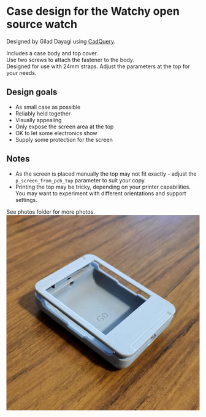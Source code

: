 # Case design for the Watchy open source watch
Designed by Gilad Dayagi using [CadQuery](https://github.com/CadQuery/cadquery).

Includes a case body and top cover.  
Use two screws to attach the fastener to the body.  
Designed for use with 24mm straps.
Adjust the parameters at the top for your needs. 

## Design goals
- As small case as possible 
- Reliably held together
- Visually appealing
- Only expose the screen area at the top
- OK to let some electronics show
- Supply some protection for the screen

## Notes
- As the screen is placed manually the top may not fit exactly - adjust the `p_screen_from_pcb_top` parameter to suit your copy.
- Printing the top may be tricky, depending on your printer capabilities. 
You may want to experiment with different orientations and support settings.

See photos folder for more photos.
![Photo1](photos/photo3.jpg)